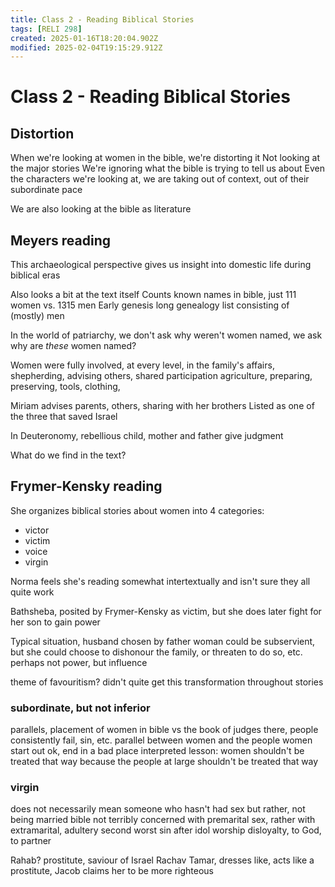 ```yaml
---
title: Class 2 - Reading Biblical Stories
tags: [RELI 298]
created: 2025-01-16T18:20:04.902Z
modified: 2025-02-04T19:15:29.912Z
---
```


# Class 2 - Reading Biblical Stories

## Distortion
When we're looking at women in the bible, we're distorting it
Not looking at the major stories
We're ignoring what the bible is trying to tell us about
Even the characters we're looking at, we are taking out of context, out of their subordinate pace

We are also looking at the bible as literature

## Meyers reading
This archaeological perspective gives us insight into domestic life during biblical eras

Also looks a bit at the text itself
Counts known names in bible, just 111 women vs. 1315 men
Early genesis long genealogy list consisting of (mostly) men

In the world of patriarchy, we don't ask why weren't women named, we ask why are *these* women named?

Women were fully involved, at every level, in the family's affairs, shepherding, advising others, shared participation
agriculture, preparing, preserving, tools, clothing, 

Miriam advises parents, others, sharing with her brothers
Listed as one of the three that saved Israel

In Deuteronomy, rebellious child, mother and father give judgment

What do we find in the text?

## Frymer-Kensky reading
She organizes biblical stories about women into 4 categories:
- victor
- victim
- voice
- virgin

Norma feels she's reading somewhat intertextually and isn't sure they all quite work

Bathsheba,
posited by Frymer-Kensky as victim, but she does later fight for her son to gain power

Typical situation, husband chosen by father
woman could be subservient, but she could choose to dishonour the family, or threaten to do so, etc.
perhaps not power, but influence

theme of favouritism? didn't quite get this
transformation throughout stories

### subordinate, but not inferior
parallels, placement of women in bible vs the book of judges
there, people consistently fail, sin, etc.
parallel between women and the people
women start out ok, end in a bad place
interpreted lesson: women shouldn't be treated that way because the people at large shouldn't be treated that way


### virgin
does not necessarily mean someone who hasn't had sex
but rather, not being married
bible not terribly concerned with premarital sex, rather with extramarital, adultery
second worst sin after idol worship
disloyalty, to God, to partner

Rahab? prostitute, saviour of Israel
Rachav
Tamar, dresses like, acts like a prostitute, Jacob claims her to be more righteous



